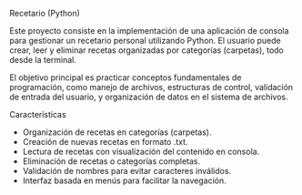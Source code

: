 Recetario (Python)

Este proyecto consiste en la implementación de una aplicación de consola para gestionar un recetario personal utilizando Python.
El usuario puede crear, leer y eliminar recetas organizadas por categorías (carpetas), todo desde la terminal.

El objetivo principal es practicar conceptos fundamentales de programación, como manejo de archivos, estructuras de control, 
validación de entrada del usuario, y organización de datos en el sistema de archivos.

Características
* Organización de recetas en categorías (carpetas).
* Creación de nuevas recetas en formato .txt.
* Lectura de recetas con visualización del contenido en consola.
* Eliminación de recetas o categorías completas.
* Validación de nombres para evitar caracteres inválidos.
* Interfaz basada en menús para facilitar la navegación.
